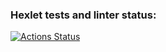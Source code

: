### Hexlet tests and linter status:
[![Actions Status](https://github.com/CHAIROM/frontend-project-44/workflows/hexlet-check/badge.svg)](https://github.com/CHAIROM/frontend-project-44/actions)